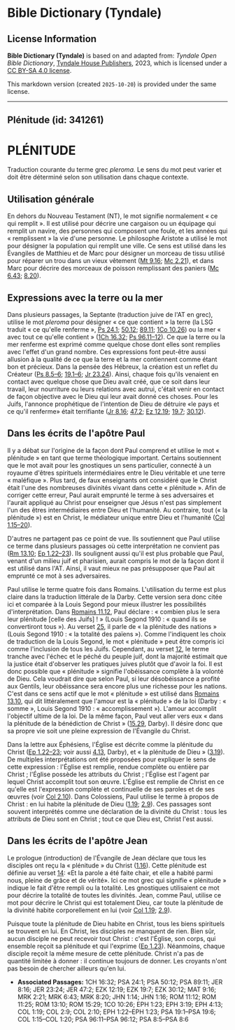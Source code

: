 # Bible Dictionary (Tyndale)

## License Information

**Bible Dictionary (Tyndale)** is based on and adapted from: _Tyndale Open Bible Dictionary_, [Tyndale House Publishers](https://tyndaleopenresources.com/), 2023, which is licensed under a [CC BY-SA 4.0 license](https://creativecommons.org/licenses/by-sa/4.0/legalcode.en).

This markdown version (created `2025-10-20`) is provided under the same license.



--------------------------------

## Plénitude (id: 341261)

PLÉNITUDE
=========

Traduction courante du terme grec *pleroma.* Le sens du mot peut varier et doit être déterminé selon son utilisation dans chaque contexte.

Utilisation générale
--------------------

En dehors du Nouveau Testament (NT), le mot signifie normalement « ce qui remplit ». Il est utilisé pour décrire une cargaison ou un équipage qui remplit un navire, des personnes qui composent une foule, et les années qui « remplissent » la vie d'une personne. Le philosophe Aristote a utilisé le mot pour désigner la population qui remplit une ville. Ce sens est utilisé dans les Évangiles de Matthieu et de Marc pour désigner un morceau de tissu utilisé pour réparer un trou dans un vieux vêtement ([Mt 9\.16](https://ref.ly/Matt9:16); [Mc 2\.21](https://ref.ly/Mark2:21)), et dans Marc pour décrire des morceaux de poisson remplissant des paniers ([Mc 6\.43](https://ref.ly/Mark6:43); [8\.20](https://ref.ly/Mark8:20)).

Expressions avec la terre ou la mer
-----------------------------------

Dans plusieurs passages, la Septante (traduction juive de l'AT en grec), utilise le mot *pleroma* pour désigner « ce que contient » la terre (la LSG traduit « ce qu'elle renferme », [Ps 24\.1](https://ref.ly/Ps24:1); [50\.12](https://ref.ly/Ps50:12); [89\.11](https://ref.ly/Ps89:11); [1Co 10\.26](https://ref.ly/1Cor10:26)) ou la mer « avec tout ce qu'elle contient » ([1Ch 16\.32](https://ref.ly/1Chr16:32); [Ps 96\.11–12](https://ref.ly/Ps96:11-Ps96:12)). Ce que la terre ou la mer renferme est exprimé comme quelque chose dont elles sont remplies avec l'effet d'un grand nombre. Ces expressions font peut\-être aussi allusion à la qualité de ce que la terre et la mer contiennent comme étant bon et précieux. Dans la pensée des Hébreux, la création est un reflet du Créateur ([Ps 8\.5–6](https://ref.ly/Ps8:5-Ps8:6); [19\.1–6](https://ref.ly/Ps19:1-Ps19:6); [Jr 23\.24](https://ref.ly/Jer23:24)). Ainsi, chaque fois qu'ils venaient en contact avec quelque chose que Dieu avait créé, que ce soit dans leur travail, leur nourriture ou leurs relations avec autrui, c'était venir en contact de façon objective avec le Dieu qui leur avait donné ces choses. Pour les Juifs, l'annonce prophétique de l'intention de Dieu de détruire «le pays et ce qu'il renferme» était terrifiante ([Jr 8\.16](https://ref.ly/Jer8:16); [47\.2](https://ref.ly/Jer47:2); [Ez 12\.19](https://ref.ly/Ezek12:19); [19\.7](https://ref.ly/Ezek19:7); [30\.12](https://ref.ly/Ezek30:12)).

Dans les écrits de l'apôtre Paul
--------------------------------

Il y a débat sur l'origine de la façon dont Paul comprend et utilise le mot « plénitude » en tant que terme théologique important. Certains soutiennent que le mot avait pour les gnostiques un sens particulier, connecté à un royaume d'êtres spirituels intermédiaires entre le Dieu véritable et une terre « maléfique ». Plus tard, de faux enseignants ont considéré que le Christ était l'une des nombreuses divinités vivant dans cette « plénitude ». Afin de corriger cette erreur, Paul aurait emprunté le terme à ses adversaires et l'aurait appliqué au Christ pour enseigner que Jésus n'est pas simplement l'un des êtres intermédiaires entre Dieu et l'humanité. Au contraire, tout (« la plénitude ») est en Christ, le médiateur unique entre Dieu et l'humanité ([Col 1\.15–20](https://ref.ly/Col1:15-Col1:20)).

D'autres ne partagent pas ce point de vue. Ils soutiennent que Paul utilise ce terme dans plusieurs passages où cette interprétation ne convient pas ([Rm 13\.10](https://ref.ly/Rom13:10); [Ep 1\.22–23](https://ref.ly/Eph1:22-Eph1:23)). Ils soulignent aussi qu'il est plus probable que Paul, venant d'un milieu juif et pharisien, aurait compris le mot de la façon dont il est utilisé dans l'AT. Ainsi, il vaut mieux ne pas présupposer que Paul ait emprunté ce mot à ses adversaires.

Paul utilise le terme quatre fois dans Romains. L'utilisation du terme est plus claire dans la traduction littérale de la Darby. Cette version sera donc citée ici et comparée à la Louis Segond pour mieux illustrer les possibilités d'interprétation. Dans [Romains 11\.12](https://ref.ly/Rom11:12), Paul déclare : « combien plus le sera leur plénitude \[celle des Juifs] ! » (Louis Segond 1910 : « quand ils se convertiront tous »). Au verset [25,](https://ref.ly/Rom11:25) il parle de « la plénitude des nations » (Louis Segond 1910 : « la totalité des païens »). Comme l'indiquent les choix de traduction de la Louis Segond, le mot « plénitude » peut être compris ici comme l'inclusion de tous les Juifs. Cependant, au verset [12](https://ref.ly/Rom11:12), le terme tranche avec l'échec et le péché du peuple juif, dont la majorité estimait que la justice était d'observer les pratiques juives plutôt que d'avoir la foi. Il est donc possible que « plénitude » signifie l'obéissance complète à la volonté de Dieu. Cela voudrait dire que selon Paul, si leur désobéissance a profité aux Gentils, leur obéissance sera encore plus une richesse pour les nations. C'est dans ce sens actif que le mot « plénitude » est utilisé dans [Romains 13\.10](https://ref.ly/Rom13:10), qui dit littéralement que l'amour est la « plénitude » de la loi (Darby : « somme », Louis Segond 1910 : « accomplissement »). L'amour accomplit l'objectif ultime de la loi. De la même façon, Paul veut aller vers eux « dans la plénitude de la bénédiction de Christ » ([15\.29](https://ref.ly/Rom15:29), Darby). Il désire donc que sa propre vie soit une pleine expression de l'Évangile du Christ.

Dans la lettre aux Éphésiens, l'Église est décrite comme la plénitude du Christ ([Ep 1\.22–23](https://ref.ly/Eph1:22-Eph1:23); voir aussi [4\.13](https://ref.ly/Eph4:13), Darby), et « la plénitude de Dieu » ([3\.19](https://ref.ly/Eph3:19)). De multiples interprétations ont été proposées pour expliquer le sens de cette expression : l'Église est remplie, rendue complète ou entière par Christ ; l'Église possède les attributs du Christ ; l'Église est l'agent par lequel Christ accomplit tout son œuvre. L'Église est remplie de Christ en ce qu'elle est l'expression complète et continuelle de ses paroles et de ses œuvres (voir [Col 2\.10](https://ref.ly/Col2:10)). Dans Colossiens, Paul utilise le terme à propos de Christ : en lui habite la plénitude de Dieu ([1\.19](https://ref.ly/Col1:19); [2\.9](https://ref.ly/Col2:9)). Ces passages sont souvent interprétés comme une déclaration de la divinité du Christ : tous les attributs de Dieu sont en Christ ; tout ce que Dieu est, Christ l'est aussi.

Dans les écrits de l'apôtre Jean
--------------------------------

Le prologue (introduction) de l'Évangile de Jean déclare que tous les disciples ont reçu la « plénitude » du Christ ([1\.16](https://ref.ly/John1:16)). Cette plénitude est définie au verset [14](https://ref.ly/John1:14): «Et la parole a été faite chair, et elle a habité parmi nous, pleine de grâce et de vérité». Ici ce mot grec qui signifie « plénitude » indique le fait d'être rempli ou la totalité. Les gnostiques utilisaient ce mot pour décrire la totalité de toutes les divinités. Jean, comme Paul, utilise ce mot pour décrire le Christ qui est totalement Dieu, car toute la plénitude de la divinité habite corporellement en lui (voir [Col 1\.19](https://ref.ly/Col1:19); [2\.9](https://ref.ly/Col2:9)).

Puisque toute la plénitude de Dieu habite en Christ, tous les biens spirituels se trouvent en lui. En Christ, les disciples ne manquent de rien. Bien sûr, aucun disciple ne peut recevoir tout Christ : c'est l'Église, son corps, qui ensemble reçoit sa plénitude et qui l'exprime ([Ep 1\.23](https://ref.ly/Eph1:23)). Néanmoins, chaque disciple reçoit la même mesure de cette plénitude. Christ n'a pas de quantité limitée à donner : il continue toujours de donner. Les croyants n'ont pas besoin de chercher ailleurs qu'en lui.

* **Associated Passages:** 1CH 16:32; PSA 24:1; PSA 50:12; PSA 89:11; JER 8:16; JER 23:24; JER 47:2; EZK 12:19; EZK 19:7; EZK 30:12; MAT 9:16; MRK 2:21; MRK 6:43; MRK 8:20; JHN 1:14; JHN 1:16; ROM 11:12; ROM 11:25; ROM 13:10; ROM 15:29; 1CO 10:26; EPH 1:23; EPH 3:19; EPH 4:13; COL 1:19; COL 2:9; COL 2:10; EPH 1:22–EPH 1:23; PSA 19:1–PSA 19:6; COL 1:15–COL 1:20; PSA 96:11–PSA 96:12; PSA 8:5–PSA 8:6

